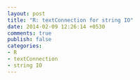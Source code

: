 ```yaml
---
layout: post
title: "R: textConnection for string IO"
date: 2014-02-09 12:26:14 +0530
comments: true
publish: false
categories:
- R
- textConnection
- string IO
---
```

